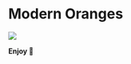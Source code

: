 # Modern Oranges

![](https://raw.githubusercontent.com/xpowercoder/modern-oranges-theme/master/icon.png)

**Enjoy 🍊**
